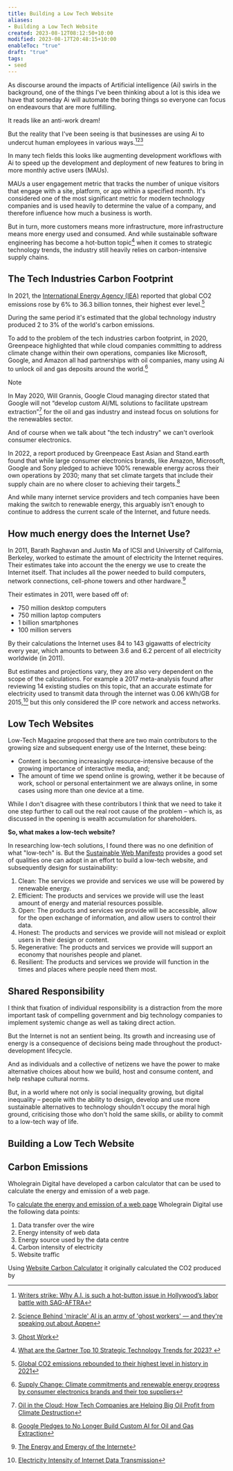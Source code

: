 ```yaml
---
title: Building a Low Tech Website
aliases:
- Building a Low Tech Website
created: 2023-08-12T08:12:50+10:00
modified: 2023-08-17T20:48:15+10:00
enableToc: "true"
draft: "true"
tags:
- seed
---
```

As discourse around the impacts of Artificial intelligence (Ai) swirls in the background, one of the things I've been thinking about a lot is this idea we have that someday Ai will automate the boring things so everyone can focus on endeavours that are more fulfilling.

It reads like an anti-work dream! 

But the reality that I've been seeing is that businesses are using Ai to undercut human employees in various ways.[^1][^2][^3] 

In many tech fields this looks like augmenting development workflows with Ai to speed up the development and deployment of new features to bring in more monthly active users (MAUs).

MAUs a user engagement metric that tracks the number of unique visitors that engage with a site, platform, or app within a specified month. It's considered one of the most significant metric for modern technology companies and is used heavily to determine the value of a company, and therefore influence how much a business is worth.

But in turn, more customers means more infrastructure, more infrastructure means more energy used and consumed. And while sustainable software engineering has become a hot-button topic[^4] when it comes to strategic technology trends, the industry still heavily relies on carbon-intensive supply chains.

## The Tech Industries Carbon Footprint

In 2021, the [International Energy Agency (IEA)](https://www.iea.org/about)  reported that global CO2 emissions rose by 6% to 36.3 billion tonnes, their highest ever level.[^5]

During the same period it's estimated that the global technology industry produced 2 to 3% of the world's carbon emissions.

To add to the problem of the tech industries carbon footprint, in 2020, Greenpeace highlighted that while cloud companies committing to address climate change within their own operations, companies like Microsoft, Google, and Amazon all had partnerships with oil companies, many using Ai to unlock oil and gas deposits around the world.[^6]

> [!note] 
> 
> In May 2020, Will Grannis, Google Cloud managing director stated that Google will not “develop custom AI/ML solutions to facilitate upstream extraction”[^7] for the oil and gas industry and instead focus on solutions for the renewables sector.

And of course when we talk about "the tech industry" we can't overlook consumer electronics.

In 2022, a report produced by Greenpeace East Asian and Stand.earth found that while large consumer electronics brands, like Amazon, Microsoft, Google and Sony pledged to achieve 100% renewable energy across their own operations by 2030; many that set climate targets that include their supply chain are no where closer to achieving their targets.[^8]

And while many internet service providers and tech companies have been making the switch to renewable energy, this arguably isn't enough to continue to address the current scale of the Internet, and future needs.

## How much energy does the Internet Use?

In 2011, Barath Raghavan and Justin Ma of ICSI and University of California, Berkeley, worked to estimate the amount of electricity the Internet requires. Their estimates take into account the the energy we use to create the Internet itself. That includes all the power needed to build computers, network connections, cell-phone towers and other hardware.[^9]

Their estimates in 2011, were based off of:
- 750 million desktop computers
- 750 million laptop computers
- 1 billion smartphones
- 100 million servers

By their calculations the Internet uses 84 to 143 gigawatts of electricity every year, which amounts to between 3.6 and 6.2 percent of all electricity worldwide (in 2011).

But estimates and projections vary, they are also very dependent on the scope of the calculations. For example a 2017 meta-analysis found after reviewing 14 existing studies on this topic, that an accurate estimate for electricity used to transmit data through the internet was 0.06 kWh/GB for 2015,[^10] but this only considered the IP core network and access networks.

## Low Tech Websites

Low-Tech Magazine proposed that there are two main contributors to the growing size and subsequent energy use of the Internet, these being:
- Content is becoming increasingly resource-intensive because of the growing importance of interactive media, and;
- The amount of time we spend online is growing, wether it be because of work, school or personal entertainment we are always online, in some cases using more than one device at a time.

While I don't disagree with these contributors I think that we need to take it one step further to call out the real root cause of the problem – which is, as discussed in the opening is wealth accumulation for shareholders.

**So, what makes a low-tech website?**

In researching low-tech solutions, I found there was no one definition of what "low-tech" is. But the [Sustainable Web Manifesto](https://www.sustainablewebmanifesto.com/) provides a good set of qualities one can adopt in an effort to build a low-tech website, and subsequently design for sustainability:

1. Clean: The services we provide and services we use will be powered by renewable energy.
2. Efficient: The products and services we provide will use the least amount of energy and material resources possible.
3. Open: The products and services we provide will be accessible, allow for the open exchange of information, and allow users to control their data.
4. Honest: The products and services we provide will not mislead or exploit users in their design or content.
5. Regenerative: The products and services we provide will support an economy that nourishes people and planet.
6. Resilient: The products and services we provide will function in the times and places where people need them most.

## Shared Responsibility 

I think that fixation of individual responsibility is a distraction from the more important task of compelling government and big technology companies to implement systemic change as well as taking direct action.

But the Internet is not an sentient being. Its growth and increasing use of energy is a consequence of decisions being made throughout the product-development lifecycle.

And as individuals and a collective of netizens we have the power to make alternative choices about how we build, host and consume content, and help reshape cultural norms.

But, in a world where not only is social inequality growing, but digital inequality – people with the ability to design, develop and use more sustainable alternatives to technology shouldn't occupy the moral high ground, criticising those who don't hold the same skills, or ability to commit to a low-tech way of life.

## Building a Low Tech Website


## Carbon Emissions

Wholegrain Digital have developed a carbon calculator that can be used to calculate the energy and emission of a web page.

To [calculate the energy and emission of a web page](https://sustainablewebdesign.org/calculating-digital-emissions/) Wholegrain Digital use the following data points:

1. Data transfer over the wire
2. Energy intensity of web data
3. Energy source used by the data centre
4. Carbon intensity of electricity
5. Website traffic

Using [Website Carbon Calculator](https://www.websitecarbon.com/website/garden-errbufferoverfl-me/) it originally calculated the CO2 produced by

[^1]: [Writers strike: Why A.I. is such a hot-button issue in Hollywood’s labor battle with SAG-AFTRA](https://fortune.com/2023/07/24/sag-aftra-writers-strike-explained-artificial-intelligence/)
[^2]: [Science
Behind 'miracle' AI is an army of 'ghost workers' — and they're speaking out about Appen](https://www.abc.net.au/news/science/2022-10-14/artificial-intelligence-ai-appen-data-labelling-ghost-workers/101531084)
[^3]: [Ghost Work](https://www.ghostwork.org/)
[^4]: [What are the Gartner Top 10 Strategic Technology Trends for 2023? ](https://www.gartner.com/en/articles/gartner-top-10-strategic-technology-trends-for-2023)
[^5]: [Global CO2 emissions rebounded to their highest level in history in 2021](https://www.iea.org/news/global-co2-emissions-rebounded-to-their-highest-level-in-history-in-2021)
[^6]: [Supply Change: Climate commitments and renewable energy progress by consumer electronics brands and their top suppliers](https://www.greenpeace.org/static/planet4-eastasia-stateless/2022/10/89382b33-supplychange.pdf)
[^7]: [Oil in the Cloud: How Tech Companies are Helping Big Oil Profit from Climate Destruction](https://www.greenpeace.org/usa/reports/oil-in-the-cloud/)
[^8]: [Google Pledges to No Longer Build Custom AI for Oil and Gas Extraction](https://www.theplanetarypress.com/2020/05/google-pledges-to-no-longer-build-custom-ai-for-oil-and-gas-extraction/)
[^9]: [The Energy and Emergy of the Internet](https://citeseerx.ist.psu.edu/viewdoc/download;jsessionid=952E6799CAF2004AA85250FB0531953D?doi=10.1.1.232.1826&rep=rep1&type=pdf)
[^10]: [Electricity Intensity of Internet Data Transmission](https://onlinelibrary.wiley.com/doi/epdf/10.1111/jiec.12630)